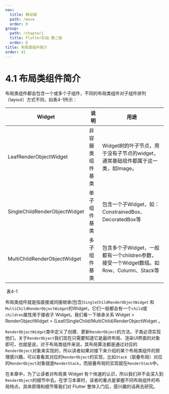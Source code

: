 ```yaml
---
nav:
  title: 移动端
  path: /move
  order: 9
group:
  path: /chapter1
  title: Flutter实战·第二版
  order: 6
title: 布局类组件简介
order: 41
---
```


# 4.1 布局类组件简介

布局类组件都会包含一个或多个子组件，不同的布局类组件对子组件排列（layout）方式不同，如表4-1所示：

| Widget                        | 说明             | 用途                                                                                   |
| ----------------------------- | ---------------- | -------------------------------------------------------------------------------------- |
| LeafRenderObjectWidget        | 非容器类组件基类 | Widget树的叶子节点，用于没有子节点的widget，通常基础组件都属于这一类，如Image。        |
| SingleChildRenderObjectWidget | 单子组件基类     | 包含一个子Widget，如：ConstrainedBox、DecoratedBox等                                   |
| MultiChildRenderObjectWidget  | 多子组件基类     | 包含多个子Widget，一般都有一个children参数，接受一个Widget数组。如Row、Column、Stack等 |

​																						表4-1

布局类组件就是指直接或间接继承(包含)`SingleChildRenderObjectWidget` 和`MultiChildRenderObjectWidget`的Widget，它们一般都会有一个`child`或`children`属性用于接收子 Widget。我们看一下继承关系 Widget > RenderObjectWidget > (Leaf/SingleChild/MultiChild)RenderObjectWidget 。

`RenderObjectWidget`类中定义了创建、更新`RenderObject`的方法，子类必须实现他们，关于`RenderObject`我们现在只需要知道它是最终布局、渲染UI界面的对象即可，也就是说，对于布局类组件来说，其布局算法都是通过对应的`RenderObject`对象来实现的，所以读者如果对接下来介绍的某个布局类组件的原理感兴趣，可以查看其对应的`RenderObject`的实现，比如`Stack`（层叠布局）对应的`RenderObject`对象就是`RenderStack`，而层叠布局的实现就在`RenderStack`中。

在本章中，为了让读者对布局类 Widget 有个快速的认识，所以我们并不会深入到`RenderObject`的细节中去。在学习本章时，读者的重点是掌握不同布局组件的布局特点，具体原理和细节等我们对 Flutter 整体入门后，感兴趣的话再去研究。

